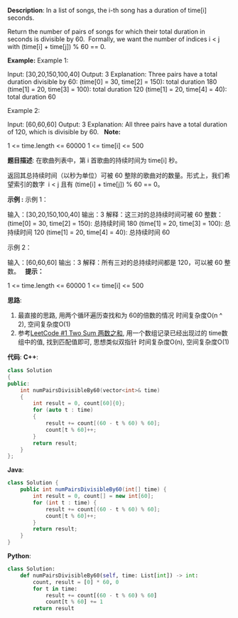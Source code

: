 __Description__:
In a list of songs, the i-th song has a duration of time[i] seconds. 

Return the number of pairs of songs for which their total duration in seconds is divisible by 60.  Formally, we want the number of indices i < j with (time[i] + time[j]) % 60 == 0.

__Example:__
Example 1:

Input: [30,20,150,100,40]
Output: 3
Explanation: Three pairs have a total duration divisible by 60:
(time[0] = 30, time[2] = 150): total duration 180
(time[1] = 20, time[3] = 100): total duration 120
(time[1] = 20, time[4] = 40): total duration 60

Example 2:

Input: [60,60,60]
Output: 3
Explanation: All three pairs have a total duration of 120, which is divisible by 60.
 
__Note:__

1 <= time.length <= 60000
1 <= time[i] <= 500

__题目描述__:
在歌曲列表中，第 i 首歌曲的持续时间为 time[i] 秒。

返回其总持续时间（以秒为单位）可被 60 整除的歌曲对的数量。形式上，我们希望索引的数字  i < j 且有 (time[i] + time[j]) % 60 == 0。

__示例 :__
示例 1：

输入：[30,20,150,100,40]
输出：3
解释：这三对的总持续时间可被 60 整数：
(time[0] = 30, time[2] = 150): 总持续时间 180
(time[1] = 20, time[3] = 100): 总持续时间 120
(time[1] = 20, time[4] = 40): 总持续时间 60

示例 2：

输入：[60,60,60]
输出：3
解释：所有三对的总持续时间都是 120，可以被 60 整数。
 
__提示：__

1 <= time.length <= 60000
1 <= time[i] <= 500

__思路__:
1. 最直接的思路, 用两个循环遍历查找和为 60的倍数的情况
时间复杂度O(n ^ 2), 空间复杂度O(1)
2. 参考[LeetCode #1 Two Sum 两数之和](https://www.jianshu.com/p/09dbccebd6bf), 用一个数组记录已经出现过的 time数组中的值, 找到匹配值即可, 思想类似双指针
时间复杂度O(n), 空间复杂度O(1)

__代码__:
__C++__:
```C++
class Solution 
{
public:
    int numPairsDivisibleBy60(vector<int>& time) 
    {
        int result = 0, count[60]{0};
        for (auto t : time)
        {
            result += count[(60 - t % 60) % 60];
            count[t % 60]++;
        }
        return result;
    }
};
```

__Java__:
```Java
class Solution {
    public int numPairsDivisibleBy60(int[] time) {
        int result = 0, count[] = new int[60];
        for (int t : time) {
            result += count[(60 - t % 60) % 60];
            count[t % 60]++;
        }
        return result;
    }
}
```

__Python__:
```Python
class Solution:
    def numPairsDivisibleBy60(self, time: List[int]) -> int:
        count, result = [0] * 60, 0
        for t in time:
            result += count[(60 - t % 60) % 60]
            count[t % 60] += 1
        return result
```